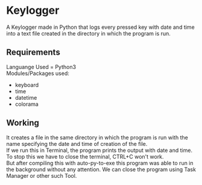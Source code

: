 # Keylogger
A Keylogger made in Python that logs every pressed key with date and time into a text file created in the directory in which the program is run.<br />

## Requirements
Languange Used = Python3<br />
Modules/Packages used:
* keyboard
* time
* datetime
* colorama

## Working
It creates a file in the same directory in which the program is run with the name specifying the date and time of creation of the file.<br />
If we run this in Terminal, the program prints the output with date and time. To stop this we have to close the terminal, CTRL+C won't work.<br />
But after compiling this with auto-py-to-exe this program was able to run in the background without any attention. We can close the program using Task Manager or other such Tool.<br />
